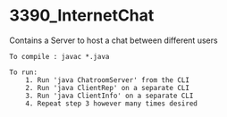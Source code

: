 # 3390_InternetChat
Contains a Server to host a chat between different users


	To compile : javac *.java

	To run: 
		1. Run 'java ChatroomServer' from the CLI
		2. Run 'java ClientRep' on a separate CLI
		3. Run 'java ClientInfo' on a separate CLI
		4. Repeat step 3 however many times desired
